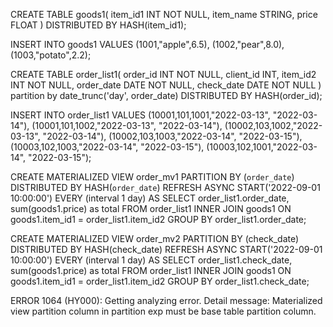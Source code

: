 CREATE TABLE goods1(
    item_id1          INT NOT NULL,
    item_name         STRING,
    price             FLOAT
) 
DISTRIBUTED BY HASH(item_id1);

INSERT INTO goods1
VALUES
    (1001,"apple",6.5),
    (1002,"pear",8.0),
    (1003,"potato",2.2);


CREATE TABLE order_list1(
    order_id          INT NOT NULL,
    client_id         INT,
    item_id2          INT NOT NULL,
    order_date        DATE NOT NULL,
    check_date        DATE NOT NULL
) 
partition by date_trunc('day', order_date)
DISTRIBUTED BY HASH(order_id);



INSERT INTO order_list1
VALUES
    (10001,101,1001,"2022-03-13", "2022-03-14"),
    (10001,101,1002,"2022-03-13", "2022-03-14"),
    (10002,103,1002,"2022-03-13", "2022-03-14"),
    (10002,103,1003,"2022-03-14", "2022-03-15"),
    (10003,102,1003,"2022-03-14", "2022-03-15"),
    (10003,102,1001,"2022-03-14", "2022-03-15");



CREATE MATERIALIZED VIEW order_mv1
PARTITION BY (`order_date`)
DISTRIBUTED BY HASH(`order_date`)
REFRESH ASYNC START('2022-09-01 10:00:00') EVERY (interval 1 day)
AS SELECT
    order_list1.order_date,
    sum(goods1.price) as total
FROM order_list1 INNER JOIN goods1 ON goods1.item_id1 = order_list1.item_id2
GROUP BY order_list1.order_date;


CREATE MATERIALIZED VIEW order_mv2
PARTITION BY (check_date)
DISTRIBUTED BY HASH(check_date)
REFRESH ASYNC START('2022-09-01 10:00:00') EVERY (interval 1 day)
AS SELECT
    order_list1.check_date,
    sum(goods1.price) as total
FROM order_list1 INNER JOIN goods1 ON goods1.item_id1 = order_list1.item_id2
GROUP BY order_list1.check_date;

ERROR 1064 (HY000): Getting analyzing error. Detail message: Materialized view partition column in partition exp must be base table partition column.

